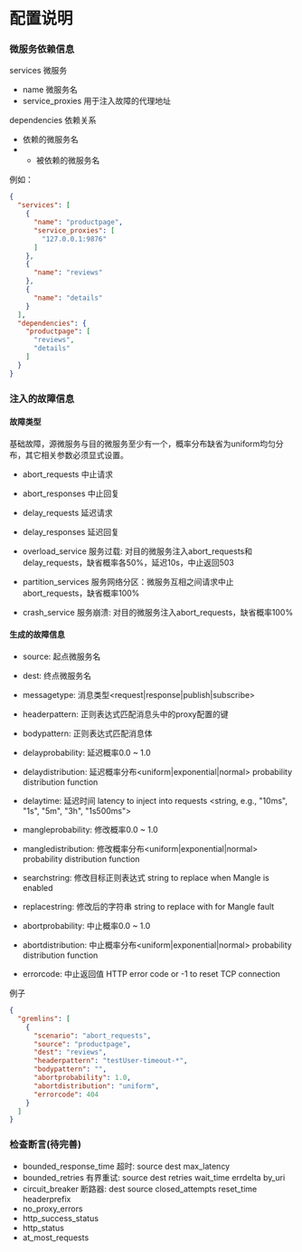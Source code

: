 # 配置说明

### 微服务依赖信息

services 微服务

* name 微服务名
* service_proxies 用于注入故障的代理地址

dependencies 依赖关系

* 依赖的微服务名
*
    * 被依赖的微服务名

例如：

```json
{
  "services": [
    {
      "name": "productpage",
      "service_proxies": [
        "127.0.0.1:9876"
      ]
    },
    {
      "name": "reviews"
    },
    {
      "name": "details"
    }
  ],
  "dependencies": {
    "productpage": [
      "reviews",
      "details"
    ]
  }
}
```

### 注入的故障信息

#### 故障类型

基础故障，源微服务与目的微服务至少有一个，概率分布缺省为uniform均匀分布，其它相关参数必须显式设置。

* abort_requests 中止请求
* abort_responses 中止回复
* delay_requests 延迟请求
* delay_responses 延迟回复


* overload_service 服务过载: 对目的微服务注入abort_requests和delay_requests，缺省概率各50%，延迟10s，中止返回503
* partition_services 服务网络分区：微服务互相之间请求中止abort_requests，缺省概率100%
* crash_service 服务崩溃: 对目的微服务注入abort_requests，缺省概率100%

#### 生成的故障信息

* source: 起点微服务名
* dest: 终点微服务名
* messagetype: 消息类型<request|response|publish|subscribe>
* headerpattern: 正则表达式匹配消息头中的proxy配置的键
* bodypattern: 正则表达式匹配消息体


* delayprobability: 延迟概率0.0 ~ 1.0
* delaydistribution: 延迟概率分布<uniform|exponential|normal> probability distribution function
* delaytime: 延迟时间<string> latency to inject into requests <string, e.g., "10ms", "1s", "5m", "3h", "1s500ms">


* mangleprobability: 修改概率0.0 ~ 1.0
* mangledistribution: 修改概率分布<uniform|exponential|normal> probability distribution function
* searchstring: 修改目标正则表达式<string> string to replace when Mangle is enabled
* replacestring: 修改后的字符串<string> string to replace with for Mangle fault


* abortprobability: 中止概率0.0 ~ 1.0
* abortdistribution: 中止概率分布<uniform|exponential|normal> probability distribution function
* errorcode: 中止返回值 HTTP error code or -1 to reset TCP connection

例子

```json
{
  "gremlins": [
    {
      "scenario": "abort_requests",
      "source": "productpage",
      "dest": "reviews",
      "headerpattern": "testUser-timeout-*",
      "bodypattern": "",
      "abortprobability": 1.0,
      "abortdistribution": "uniform",
      "errorcode": 404
    }
  ]
}
```

### 检查断言(待完善)
* bounded_response_time 超时: source dest max_latency
* bounded_retries 有界重试: source dest retries wait_time errdelta by_uri
* circuit_breaker 断路器: dest source closed_attempts reset_time headerprefix
* no_proxy_errors
* http_success_status
* http_status
* at_most_requests
